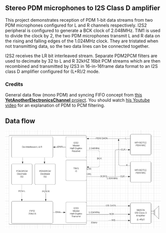 ## Stereo PDM microphones to I2S Class D amplifier

This project demonstrates reception of PDM 1-bit data streams from two PDM microphones
configured for L and R channels respectively. I2S2 peripheral is configured to generate 
a BCK clock of 2.048MHz. TIM1 is used to divide the clock by 2, the two PDM microphones
transmit L and R data on the rising and falling edges of the 1.024MHz clock. They are tristated
when not transmitting data, so the two data lines can be connected together. 

I2S2 receives the LR bit interleaved stream. Separate PDM2PCM filters are used to decimate by
32 to L and R 32kHZ 16bit PCM streams which are then recombined and transmitted by I2S3 in
16-in-16frame data format to an I2S class D amplifier configured for (L+R)/2 mode.

### Credits

General data flow (mono PDM) and syncing FIFO concept from [this **YetAnotherElectronicsChannel** project](https://github.com/YetAnotherElectronicsChannel/STM32_PDM_Microphone). You should watch [his
Youtube video](https://www.youtube.com/watch?v=JuXKeyFraF4) for an explanation of PDM to PCM filtering.


## Data flow 

<img src="Data_Flow_Diagram.png" />

